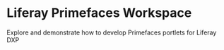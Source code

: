 # Liferay Primefaces Workspace
Explore and demonstrate how to develop Primefaces portlets for Liferay DXP
